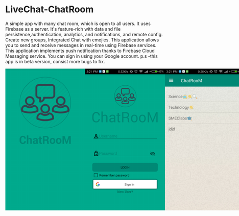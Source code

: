 # LiveChat-ChatRoom
A simple app with many chat room, which is open to all users. It uses Firebase as a server.
It's feature-rich with data and file persistence,authentication, analytics, and notifications, and remote config.
Create new groups, Integrated Chat with emojies.
This application allows you to send and receive messages in real-time using Firebase services.
This application implements push notification thanks to Firebase Cloud Messaging service.
You can  sign in using your Google account.
p.s -this app is in beta version, consist more bugs to fix.


<div style="display:flex;">

<img src="https://github.com/ajaygosh102/LiveChat/blob/master/app/src/main/res/mipmap-xxxhdpi/Screenshot_2018-02-06-15-20-58-331_com.example.ajay.livechat.png" width="250">



<img src="https://github.com/ajaygosh102/LiveChat/blob/master/app/src/main/res/mipmap-xxxhdpi/Screenshot_2018-02-06-15-21-06-606_com.example.ajay.livechat.png" width="250">




<img src="https://github.com/ajaygosh102/LiveChat/blob/master/app/src/main/res/mipmap-xxxhdpi/Screenshot_2018-02-06-15-21-35-606_com.example.ajay.livechat.png" width="250">





<img src="https://github.com/ajaygosh102/LiveChat/blob/master/app/src/main/res/mipmap-xxxhdpi/Screenshot_2018-02-06-15-22-08-185_com.example.ajay.livechat.png" width="250">






<img src="https://github.com/ajaygosh102/LiveChat/blob/master/app/src/main/res/mipmap-xxxhdpi/WhatsApp%20Image%202018-02-07%20at%202.40.19%20PM.jpeg" width="250">

</div>
